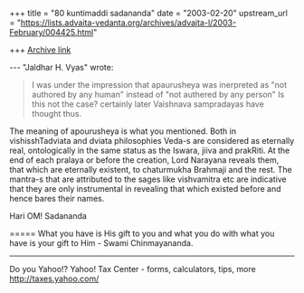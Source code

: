 +++
title = "80 kuntimaddi sadananda"
date = "2003-02-20"
upstream_url = "https://lists.advaita-vedanta.org/archives/advaita-l/2003-February/004425.html"

+++
[Archive link](https://lists.advaita-vedanta.org/archives/advaita-l/2003-February/004425.html)

--- "Jaldhar H. Vyas" <jaldhar at BRAINCELLS.COM> wrote:

> >
>
> I was under the impression that apaurusheya was inerpreted as "not
> authored by any human" instead of "not authered by any person" Is this
> not
> the case?  certainly later Vaishnava sampradayas have thought thus.

The meaning of apourusheya is what you mentioned.  Both in
vishisshTadviata and dviata philosophies Veda-s are considered as
eternally real,  ontologically in the same status as the Iswara, jiiva
and prakRiti.  At the  end of each pralaya or before the creation, Lord
Narayana reveals them, that which are eternally existent, to chaturmukha
Brahmaji and the rest.  The mantra-s that are attributed to the sages
like vishvamitra etc are indicative that they are only instrumental in
revealing  that which existed before and hence bares their names.

Hari OM!
Sadananda

=====
What you have is His gift to you and what you do with what you have is your gift to Him - Swami Chinmayananda.

__________________________________________________
Do you Yahoo!?
Yahoo! Tax Center - forms, calculators, tips, more
http://taxes.yahoo.com/

